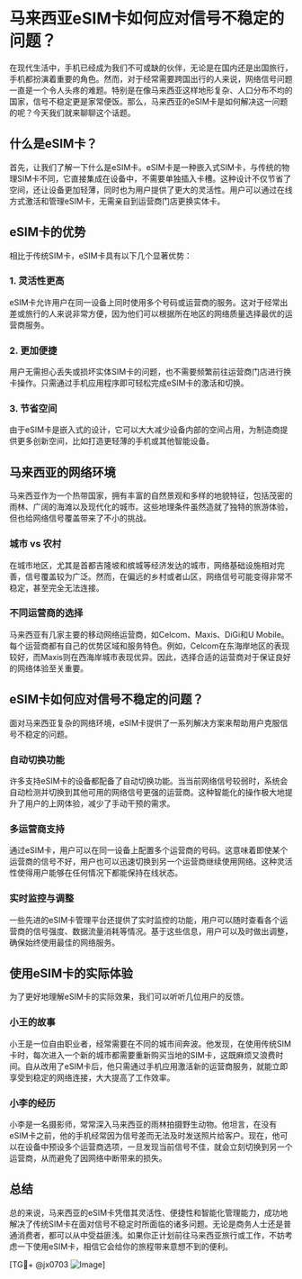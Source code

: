 # 马来西亚eSIM卡如何应对信号不稳定的问题？

在现代生活中，手机已经成为我们不可或缺的伙伴，无论是在国内还是出国旅行，手机都扮演着重要的角色。然而，对于经常需要跨国出行的人来说，网络信号问题一直是一个令人头疼的难题。特别是在像马来西亚这样地形复杂、人口分布不均的国家，信号不稳定更是家常便饭。那么，马来西亚的eSIM卡是如何解决这一问题的呢？今天我们就来聊聊这个话题。

## 什么是eSIM卡？

首先，让我们了解一下什么是eSIM卡。eSIM卡是一种嵌入式SIM卡，与传统的物理SIM卡不同，它直接集成在设备中，不需要单独插入卡槽。这种设计不仅节省了空间，还让设备更加轻薄，同时也为用户提供了更大的灵活性。用户可以通过在线方式激活和管理eSIM卡，无需亲自到运营商门店更换实体卡。

## eSIM卡的优势

相比于传统SIM卡，eSIM卡具有以下几个显著优势：

### 1. 灵活性更高
eSIM卡允许用户在同一设备上同时使用多个号码或运营商的服务。这对于经常出差或旅行的人来说非常方便，因为他们可以根据所在地区的网络质量选择最优的运营商服务。

### 2. 更加便捷
用户无需担心丢失或损坏实体SIM卡的问题，也不需要频繁前往运营商门店进行换卡操作。只需通过手机应用程序即可轻松完成eSIM卡的激活和切换。

### 3. 节省空间
由于eSIM卡是嵌入式的设计，它可以大大减少设备内部的空间占用，为制造商提供更多创新空间，比如打造更轻薄的手机或其他智能设备。

## 马来西亚的网络环境

马来西亚作为一个热带国家，拥有丰富的自然景观和多样的地貌特征，包括茂密的雨林、广阔的海滩以及现代化的城市。这些地理条件虽然造就了独特的旅游体验，但也给网络信号覆盖带来了不小的挑战。

### 城市 vs 农村
在城市地区，尤其是首都吉隆坡和槟城等经济发达的城市，网络基础设施相对完善，信号覆盖较为广泛。然而，在偏远的乡村或者山区，网络信号可能变得非常不稳定，甚至完全无法连接。

### 不同运营商的选择
马来西亚有几家主要的移动网络运营商，如Celcom、Maxis、DiGi和U Mobile。每个运营商都有自己的优势区域和服务特色。例如，Celcom在东海岸地区的表现较好，而Maxis则在西海岸城市表现优异。因此，选择合适的运营商对于保证良好的网络体验至关重要。

## eSIM卡如何应对信号不稳定的问题？

面对马来西亚复杂的网络环境，eSIM卡提供了一系列解决方案来帮助用户克服信号不稳定的问题。

### 自动切换功能
许多支持eSIM卡的设备都配备了自动切换功能。当当前网络信号较弱时，系统会自动检测并切换到其他可用的网络信号更强的运营商。这种智能化的操作极大地提升了用户的上网体验，减少了手动干预的需求。

### 多运营商支持
通过eSIM卡，用户可以在同一设备上配置多个运营商的号码。这意味着即使某个运营商的信号不好，用户也可以迅速切换到另一个运营商继续使用网络。这种灵活性使得用户能够在任何情况下都能保持在线状态。

### 实时监控与调整
一些先进的eSIM卡管理平台还提供了实时监控的功能，用户可以随时查看各个运营商的信号强度、数据流量消耗等情况。基于这些信息，用户可以及时做出调整，确保始终使用最佳的网络服务。

## 使用eSIM卡的实际体验

为了更好地理解eSIM卡的实际效果，我们可以听听几位用户的反馈。

### 小王的故事
小王是一位自由职业者，经常需要在不同的城市间奔波。他发现，在使用传统SIM卡时，每次进入一个新的城市都需要重新购买当地的SIM卡，这既麻烦又浪费时间。自从改用了eSIM卡后，他只需通过手机应用激活新的运营商服务，就能立即享受到稳定的网络连接，大大提高了工作效率。

### 小李的经历
小李是一名摄影师，常常深入马来西亚的雨林拍摄野生动物。他坦言，在没有eSIM卡之前，他的手机经常因为信号差而无法及时发送照片给客户。现在，他可以在设备中预设多个运营商选项，一旦发现当前信号不佳，就会立刻切换到另一个运营商，从而避免了因网络中断带来的损失。

## 总结

总的来说，马来西亚的eSIM卡凭借其灵活性、便捷性和智能化管理能力，成功地解决了传统SIM卡在面对信号不稳定时所面临的诸多问题。无论是商务人士还是普通消费者，都可以从中受益匪浅。如果你正计划前往马来西亚旅行或工作，不妨考虑一下使用eSIM卡，相信它会给你的旅程带来意想不到的便利。

[TG💪+ @jx0703 ![Image](https://github.com/user-attachments/assets/dbca1d08-cadb-493c-b0ec-ad6f7a83f270)]
